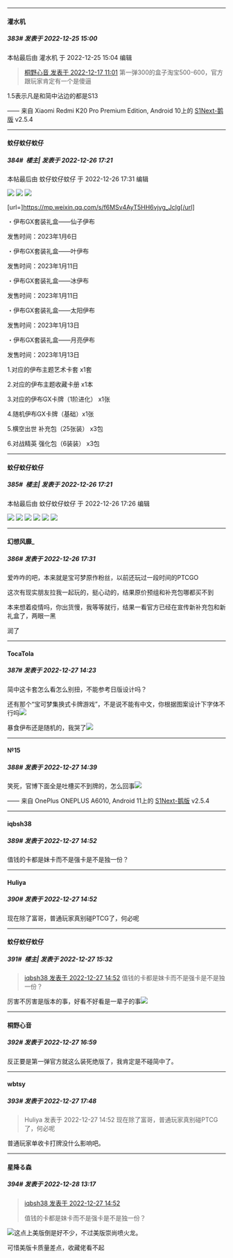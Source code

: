 

*****

####  灌水机  
##### 383#       发表于 2022-12-25 15:00

 本帖最后由 灌水机 于 2022-12-25 15:04 编辑 
<blockquote><a href="httphttps://bbs.saraba1st.com/2b/forum.php?mod=redirect&amp;goto=findpost&amp;pid=58976110&amp;ptid=2095911" target="_blank">桐野心音 发表于 2022-12-17 11:01</a>
第一弹300的盒子淘宝500-600，官方跟玩家肯定有一个是傻逼</blockquote>
1.5表示凡是和简中沾边的都是S13

—— 来自 Xiaomi Redmi K20 Pro Premium Edition, Android 10上的 [S1Next-鹅版](https://github.com/ykrank/S1-Next/releases) v2.5.4



*****

####  蚊仔蚊仔蚊仔  
##### 384#         楼主| 发表于 2022-12-26 17:21

 本帖最后由 蚊仔蚊仔蚊仔 于 2022-12-26 17:31 编辑 

<img src="https://p.sda1.dev/9/d523bd598e63890ca9b420fef02f3c15/CMP_20221226172034147.jpg" referrerpolicy="no-referrer">
<img src="https://p.sda1.dev/9/4f97e781163fdb8af5c23696c695d088/CMP_20221226172034218.jpg" referrerpolicy="no-referrer">
<img src="https://p.sda1.dev/9/d2972741170d579095eb26618f540f1c/CMP_20221226172034300.jpg" referrerpolicy="no-referrer">

[url=]https://mp.weixin.qq.com/s/f6MSv4AyT5HH6vjvg_Jclg[/url]

・伊布GX套装礼盒——仙子伊布

发售时间：2023年1月6日

・伊布GX套装礼盒——叶伊布

发售时间：2023年1月11日

・伊布GX套装礼盒——冰伊布

发售时间：2023年1月11日

・伊布GX套装礼盒——太阳伊布

发售时间：2023年1月13日

・伊布GX套装礼盒——月亮伊布

发售时间：2023年1月13日

1.对应的伊布主题艺术卡套 x1套

2.对应的伊布主题收藏卡册 x1本

3.对应的伊布GX卡牌（1阶进化） x1张

4.随机伊布GX卡牌（基础）x1张

5.横空出世 补充包（25张装） x3包

6.对战精英 强化包（6装装） x3包

*****

####  蚊仔蚊仔蚊仔  
##### 385#         楼主| 发表于 2022-12-26 17:21

 本帖最后由 蚊仔蚊仔蚊仔 于 2022-12-26 17:26 编辑 

<img src="https://p.sda1.dev/9/6dce050199c36a9b0f9a60d49ae70f6f/CMP_20221226172412195.png" referrerpolicy="no-referrer">
<img src="https://p.sda1.dev/9/ac1f12f82534e083dd6029262ae5565e/CMP_20221226172412612.png" referrerpolicy="no-referrer">
<img src="https://p.sda1.dev/9/9a5124ffdba881d6e87f0e6a245bb034/CMP_20221226172412964.png" referrerpolicy="no-referrer">
<img src="https://p.sda1.dev/9/36922cd2ce9ab8ab9db6b9caea669dbf/CMP_20221226172413345.png" referrerpolicy="no-referrer">
<img src="https://p.sda1.dev/9/514a260a093955a669ed327710f0dfca/CMP_20221226172413721.png" referrerpolicy="no-referrer">
<img src="https://p.sda1.dev/9/a37f9117d8a3e50f7b330e77be3fc72b/CMP_20221226172551364.png" referrerpolicy="no-referrer">

*****

####  幻想风靡_  
##### 386#       发表于 2022-12-26 17:31

爱咋咋的吧，本来就是宝可梦原作粉丝，以前还玩过一段时间的PTCGO

这次有现实朋友拉我一起玩的，挺心动的，结果原价预组和补充包哪都买不到

本来想着疫情吗，你出货慢，我等等就行，结果一看官方已经在宣传新补充包和新礼盒了，两眼一黑

润了



*****

####  TocaTola  
##### 387#       发表于 2022-12-27 14:23

简中这卡套怎么看怎么别扭，不能参考日版设计吗？

还有那个“宝可梦集换式卡牌游戏”，不是说不能有中文，你根据图案设计下字体不行吗<img src="https://static.saraba1st.com/image/smiley/face2017/124.png" referrerpolicy="no-referrer">

暴食伊布还是随机的，我哭了<img src="https://static.saraba1st.com/image/smiley/face2017/001.png" referrerpolicy="no-referrer">



*****

####  №15  
##### 388#       发表于 2022-12-27 14:39

笑死，官博下面全是吐槽买不到牌的，怎么回事<img src="https://static.saraba1st.com/image/smiley/face2017/066.png" referrerpolicy="no-referrer">

—— 来自 OnePlus ONEPLUS A6010, Android 11上的 [S1Next-鹅版](https://github.com/ykrank/S1-Next/releases) v2.5.4



*****

####  iqbsh38  
##### 389#       发表于 2022-12-27 14:52

值钱的卡都是妹卡而不是强卡是不是独一份？

*****

####  Huliya  
##### 390#       发表于 2022-12-27 14:52

现在除了富哥，普通玩家真别碰PTCG了，何必呢



*****

####  蚊仔蚊仔蚊仔  
##### 391#         楼主| 发表于 2022-12-27 15:32

<blockquote><a href="httphttps://bbs.saraba1st.com/2b/forum.php?mod=redirect&amp;goto=findpost&amp;pid=59106706&amp;ptid=2095911" target="_blank">iqbsh38 发表于 2022-12-27 14:52</a>
值钱的卡都是妹卡而不是强卡是不是独一份？</blockquote>
厉害不厉害是版本的事，好看不好看是一辈子的事<img src="https://static.saraba1st.com/image/smiley/face2017/075.png" referrerpolicy="no-referrer">



*****

####  桐野心音  
##### 392#       发表于 2022-12-27 16:59

反正要是第一弹官方就这么装死绝版了，我肯定是不碰简中了。



*****

####  wbtsy  
##### 393#       发表于 2022-12-27 17:48

<blockquote>Huliya 发表于 2022-12-27 14:52
现在除了富哥，普通玩家真别碰PTCG了，何必呢</blockquote>
普通玩家单收卡打牌没什么影响吧。



*****

####  星降る森  
##### 394#       发表于 2022-12-28 13:17

<blockquote><a href="httphttps://bbs.saraba1st.com/2b/forum.php?mod=redirect&amp;goto=findpost&amp;pid=59106706&amp;ptid=2095911" target="_blank">iqbsh38 发表于 2022-12-27 14:52</a>

值钱的卡都是妹卡而不是强卡是不是独一份？</blockquote>
<img src="https://static.saraba1st.com/image/smiley/face2017/067.png" referrerpolicy="no-referrer">这点上美版倒是好不少，不过美版崇尚喷火龙。

可惜美版卡质量差点，收藏佬看不起

